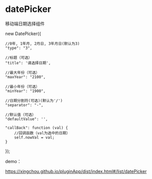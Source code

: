 # datePicker
移动端日期选择组件

new DatePicker({
    
    //0年, 1年月, 2月日, 3年月日(默认为3)
    "type": "3",

    //标题（可选）
    "title": '请选择日期',

    //最大年份（可选）
    "maxYear": "2100",

    //最小年份（可选）
    "minYear": "1900",

    //日期分割符(可选)(默认为'/')
    "separator": "-",

    //默认值（可选）
    "defaultValue": '',

    "callBack": function (val) {
        //回调函数（val为选中的日期）
        self.nowVal = val;
    }
    
});


demo：

https://xingchou.github.io/pluginApp/dist/index.html#/list/datePicker
